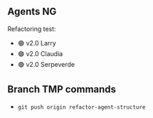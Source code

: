 
## Agents NG

Refactoring test:

* 🟢 v2.0 Larry
* 🟢 v2.0 Claudia
* 🟢 v2.0 Serpeverde


## Branch TMP commands

* `git push origin refactor-agent-structure`
